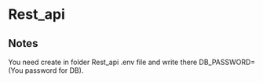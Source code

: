 # Rest_api

## Notes
You need create in folder Rest_api .env file and write there DB_PASSWORD=(You password for DB).
